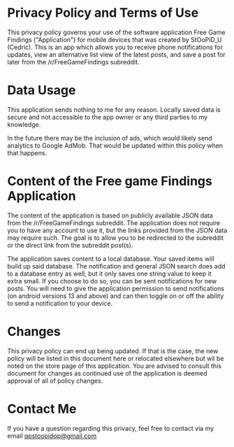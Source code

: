 # Privacy Policy and Terms of Use
This privacy policy governs your use of the software application Free Game Findings ("Application") for mobile devices that was created by StOoPiD_U (Cedric). This is an app which allows you to receive phone notifications for updates, view an alternative list view of the latest posts, and save a post for later from the /r/FreeGameFindings subreddit.

# Data Usage
This application sends nothing to me for any reason. Locally saved data is secure and not accessible to the app owner or any third parties to my knowledge.

In the future there may be the inclusion of ads, which would likely send analytics to Google AdMob. That would be updated within this policy when that happens.

# Content of the Free game Findings Application
The content of the application is based on publicly available JSON data from the /r/FreeGameFindings subreddit. The application does not require you to have any account to use it, but the links provided from the JSON data may require such. The goal is to allow you to be redirected to the subreddit or the direct link from the subreddit post(s). 

The application saves content to a local database. Your saved items will build up said database. The notification and general JSON search does add to a database entry as well, but it only saves one string value to keep it extra small. If you choose to do so, you can be sent notifications for new posts. You will need to give the application permission to send notifications (on android versions 13 and above) and can then toggle on or off the ability to send a notification to your device.

# Changes
This privacy policy can end up being updated. If that is the case, the new policy will be listed in this document here or relocated elsewhere but wil be noted on the store page of this application. You are advised to consult this document for changes as continued use of the application is deemed approval of all of policy changes.

# Contact Me
If you have a question regarding this privacy, feel free to contact via my email qpstoopidqp@gmail.com
